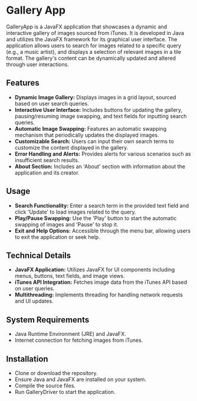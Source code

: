 # Gallery App
GalleryApp is a JavaFX application that showcases a dynamic and interactive gallery of images sourced from iTunes. It is developed in Java and utilizes the JavaFX framework for its graphical user interface. The application allows users to search for images related to a specific query (e.g., a music artist), and displays a selection of relevant images in a tile format. The gallery's content can be dynamically updated and altered through user interactions.

## Features
- **Dynamic Image Gallery:** Displays images in a grid layout, sourced based on user search queries.
- **Interactive User Interface:** Includes buttons for updating the gallery, pausing/resuming image swapping, and text fields for inputting search queries.
- **Automatic Image Swapping:** Features an automatic swapping mechanism that periodically updates the displayed images.
- **Customizable Search:** Users can input their own search terms to customize the content displayed in the gallery.
- **Error Handling and Alerts:** Provides alerts for various scenarios such as insufficient search results.
- **About Section:** Includes an 'About' section with information about the application and its creator.

## Usage
- **Search Functionality:** Enter a search term in the provided text field and click 'Update' to load images related to the query.
- **Play/Pause Swapping:** Use the 'Play' button to start the automatic swapping of images and 'Pause' to stop it.
- **Exit and Help Options:** Accessible through the menu bar, allowing users to exit the application or seek help.

## Technical Details
- **JavaFX Application:** Utilizes JavaFX for UI components including menus, buttons, text fields, and image views.
- **iTunes API Integration:** Fetches image data from the iTunes API based on user queries.
- **Multithreading:** Implements threading for handling network requests and UI updates.
  
## System Requirements
- Java Runtime Environment (JRE) and JavaFX.
- Internet connection for fetching images from iTunes.

## Installation
- Clone or download the repository.
- Ensure Java and JavaFX are installed on your system.
- Compile the source files.
- Run GalleryDriver to start the application.
